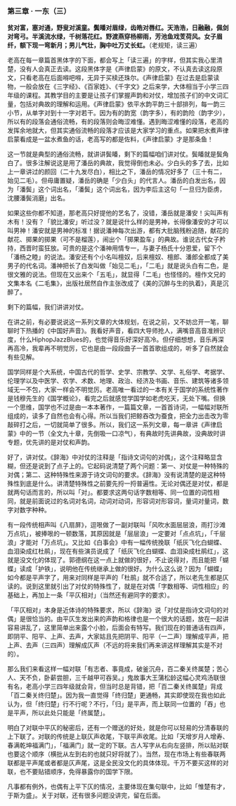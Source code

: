 ### 第三章 · 一东（三）


**贫对富，塞对通，野叟对溪童。鬓皤对眉绿，齿皓对唇红。天浩浩，日融融，佩剑对弯弓。半溪流水绿，千树落花红。野渡燕穿杨柳雨，芳池鱼戏芰荷风。女子眉纤，额下现一弯新月；男儿气壮，胸中吐万丈长虹。**（老规矩，读三遍）

老高在每一章篇首黑体字的下面，都会写上「读三遍」的字样，但其实我心里清楚，没有人会真正去读。这段黑体字是《声律启蒙》的原文，不认真去读这段原文，只看老高在后面嘚吧嘚，无异于买椟还珠尔。《声律启蒙》在过去是启蒙读物，一般会放在《三字经》、《百家姓》、《千字文》之后来学，大体相当于小学三四年级的课程。其教学目的主要是让孩子们掌握声韵和对仗，增加孩子们的中文词汇量，包括对典故的理解和运用。《声律启蒙》依平水韵平韵三十部排列，每一韵三小节，从单字对到十一字对若干。因为有的韵宽（韵字多），有的韵险（韵字少），所以有的段落会通俗流畅，有的段落则会晦涩难懂。遇到晦涩难懂的段落，老高的发挥余地就大，但其实通俗流畅的段落才应该是大家学习的重点。如果把水煮声律启蒙看成是一盆水煮鱼的话，老高写的都是佐料，《声律启蒙》才是那条鱼！

这一节就是典型的通俗流畅，就讲讲鬓皤，剩下的篇幅咱们讲对仗。鬓皤就是鬓角白了。很多注解说这是用了潘岳的典故，我觉得倒也未必。少白头的多了去，比如上一章讲过的颜回（二十九发尽白），相比之下，潘岳的情况好多了（三十有二，始见二毛）。但毋庸置疑，潘岳的确是「少白头」的代言人。潘岳的白发出名，因为「潘鬓」这个词出名，「潘鬓」这个词出名，因为李后主这句「一旦归为臣虏，沈腰潘鬓消磨」出名。

如果这些你都不知道，那老高只好提他的艺名了，没错，潘岳就是潘安！尖叫声有木有！没有？「貌比潘安」听过没？就是说什么样的是男神，长得像潘安的才可以叫男神！潘安就是男神的标准！据说潘神每次出游，都有大批脑残粉追随，献花的献花、掷果的掷果（可不是榴莲），闹出个「掷果盈车」的典故。谁说古代女子矜持，西晋时蛮狂放。可贵的是这个潘神用情专一，与妻子杨氏十分恩爱，留下个「潘杨之睦」的说法。潘安还有个小名叫檀奴，后来檀奴、檀郎、潘郎全都成了美男子的代名词。潘神把长了白发叫做「始见二毛」，「二毛」就是说头白有二色，是很文雅的说法。但现在又出来个「五毛」，就显得「二毛」也怪怪的。檀作文兄的文集本名《二毛集》，出版社居然自作主张改成了《美的沉醉与生的执着》，真是沉醉了。

剩下的篇幅，我们讲讲对仗。

在讲之前，有必要说说这一系列文章的大体规划，在说之前，又不妨岔开一笔，聊聊时下热播的《中国好声音》。我看好声音，看四大导师抢人，满嘴音高音准辨识度，什么HiphopJazzBlues的，也觉得音乐好深好高冷。但仔细想想，音乐再深再高冷，我辈再不明觉厉，它也是由一段段曲子一首首歌组成的，听多了自然就会有些见解。

国学同样是个大系统，中国古代的哲学、史学、宗教学、文学、礼俗学、考据学、伦理学以及中医学、农学、术数、地理、政治、经济及书画、音乐、建筑等诸多领域无一不包，大家一样会不明觉厉。老高唯一看过的一本有关于国学的系统性著作是钱穆先生的《国学概论》，看完之后就感觉学国学如老虎吃天，无处下嘴。但换一个思维，国学也不过是由一本本著作，一篇篇文章，一首首诗词，一幅幅对联所组成的，读多了自然也会有心得。所以当我们把鲸吞改为蚕食，把全力出击改为零敲碎打之后，一切就简单了很多。所以，我们这一系列文章，每一章讲《声律启蒙》中的一节（全文九十章，先倒吸一口凉气），有典故时先讲典故，没典故时讲专题，优先讲的是对仗和声韵。

好了，讲对仗。《辞海》中对仗的注释是「指诗文词句的对偶」，这个注释略显含糊，但还是说到了点子上的。它起码说清楚了两个问题：第一、对仗是一种特殊的对偶；第二、这种特殊性来源于诗文词句的要求。《辞海》没有说清楚的是这种特殊性到底是什么。讲清楚特殊性之前要先捋一捋普遍性。无论对偶还是对仗，都是就两句话而言的，所以叫「对」。都要求这两句话字数相等、同一位置的词性相同，就是前面说过的名词对名词，动词对动词，形容词对形容词，量词对量词，数字对数字种种。

有一段传统相声叫《八扇屏》，逗哏做了一副对联叫「风吹水面层层浪，雨打沙滩万点坑」，被捧哏的一顿数落，其原因就是「层层浪」一定要对「点点坑」，「千层浪」才能对「万点坑」。又比如《白事会》中有一幅传统挽联「纸灰飞化白蝴蝶、血泪染成红杜鹃」，现在有些演员说成了「纸灰飞化白蝴蝶、血泪染成杜鹃红」，这就是没文化的体现了。郭德纲在这一点上就做的很好，不止说得对，而且能把「蝴蝶」读成「护铁」，说明他在传统继承上做的很好。为什么这么说？因为「蝴蝶」如今都是平声字了，用来对同样是平声的「杜鹃」就不合适了，所以老先生都是仄读的。说到这里就引出了对仗的特殊性了，就是在对偶「字数相等、词性相应」的基础上，再加上一条「平仄相对」（当然还有避同字的要求）。

「平仄相对」本身是近体诗的特殊要求，所以《辞海》说「对仗是指诗文词句的对偶」是很恰当的。由平仄生发出来的声韵和格律也是一个很大的话题，放在一起讲容易讲乱了，这里简单出来露个小脸，后面会有特写。我们现在的普通话有四声，即阴平、阳平、上声、去声，大家姑且先把阴平、阳平（一二声）理解成平声，把上声、去声（三四声）理解成仄声（不远的将来我们再来讲这样理解其实是不对的）。

那么我们来看这样一幅对联「有志者、事竟成，破釜沉舟，百二秦关终属楚；苦心人、天不负，卧薪尝胆，三千越甲可吞吴。」鬼故事大王蒲松龄这幅心灵鸡汤联很有名，老高小学三四年级就会背，但当时总是背错，把「百二秦关终属楚」背成「百二秦关终归楚」。因为我一直觉得「终归楚」更通畅，其实即使现在我也如此认为，但「终归楚」行不行呢？不行，「归」是平声，而上联同一位置的「吞」也是平声，所以此处只能是「终属楚」。

明白了对联中平仄的秘密后，还有一个赠送的好处，就是你可以轻易的分清春联的上下联了。对联的传统是上联仄声收尾，下联平声收尾。比如「天增岁月人增寿、春满乾坤福满门」，「福满门」就一定的下联。古人写字从右向左竖排，所以贴对联也要这个顺序（横批从左到右的也就只好将就了）。当然，现在市场上有些春联两联都是平声尾或者都是仄声尾，这是全民没文化的具体体现。千万不要买这样的对联，也不要贴错顺序，免得暴露你的国学下限。

凡事都有例外，也偶有上平下仄的情况，主要体现在集句联中，比如「惟楚有才，于斯为盛」。关于对联，还有很多问题没讲完，留在后面。
